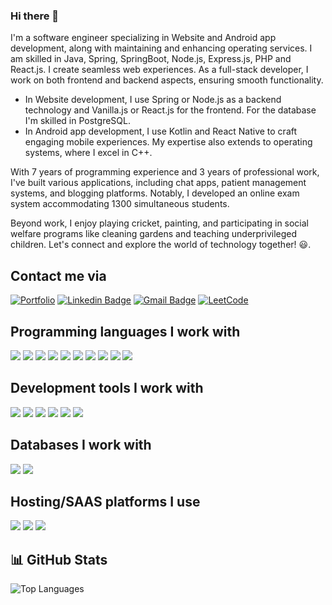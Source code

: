 ### Hi there 👋
I'm a software engineer specializing in Website and Android app development, along with maintaining and enhancing operating services. I am skilled in Java, Spring, SpringBoot, Node.js, Express.js, PHP and React.js. I create seamless web experiences. As a full-stack developer, I work on both frontend and backend aspects, ensuring smooth functionality.

- In Website development, I use Spring or Node.js as a backend technology and Vanilla.js or React.js for the frontend. For the database I'm skilled in PostgreSQL. 
- In Android app development, I use Kotlin and React Native to craft engaging mobile experiences. My expertise also extends to operating systems, where I excel in C++.

With 7 years of programming experience and 3 years of professional work, I've built various applications, including chat apps, patient management systems, and blogging platforms. Notably, I developed an online exam system accommodating 1300 simultaneous students.

Beyond work, I enjoy playing cricket, painting, and participating in social welfare programs like cleaning gardens and teaching underprivileged children. Let's connect and explore the world of technology together! :smiley:. 
<!--
**Kelta-King/Kelta-King** is a ✨ _special_ ✨ repository because its `README.md` (this file) appears on your GitHub profile.
-->
## Contact me via
[![Portfolio](https://img.shields.io/badge/Kushang_Shah-%23000000.svg?style=for-the-badge&logo=firefox&logoColor=#FF7139)](https://kelta-king.github.io/)
[![Linkedin Badge](https://img.shields.io/badge/-LinkedIn-blue?style=for-the-badge&logo=Linkedin&logoColor=white&link=https://in.linkedin.com/in/kushang-shah-85a250181)](https://in.linkedin.com/in/kushang-shah-85a250181)
[![Gmail Badge](https://img.shields.io/badge/-Gmail-c14438?style=for-the-badge&logo=Gmail&logoColor=white&link=mailto:webdeveloperkelta@gmail.com)](mailto:webdeveloperkelta@gmail.com)
[![LeetCode](https://img.shields.io/badge/LeetCode-000000?style=for-the-badge&logo=LeetCode&logoColor=#d16c06&link=https://leetcode.com/KushangShah/)](https://leetcode.com/KushangShah/)

## Programming languages I work with
![](https://img.shields.io/badge/Code-Java-informational?style=for-the-badge&logo=openjdk&color=red)
![](https://img.shields.io/badge/Code-SpringBoot-informational?style=for-the-badge&logo=spring&color=6DB33F)
![](https://img.shields.io/badge/Code-c++-informational?style=for-the-badge&logo=c%2B%2B&color=%2300599C)
![](https://img.shields.io/badge/Code-NodeJS-informational?style=for-the-badge&logo=node.js&color=3C873A)
![](https://img.shields.io/badge/Code-JavaScript-informational?style=for-the-badge&logo=javascript&color=yellow)
![](https://img.shields.io/badge/Code-express-informational?style=for-the-badge&logo=express&color=white)
![](https://img.shields.io/badge/Code-php-informational?style=for-the-badge&logo=php&color=787CB5)
![](https://img.shields.io/badge/Code-ReactJS-informational?style=for-the-badge&logo=react&color=61dbfb)
![](https://img.shields.io/badge/Code-react_native-informational?style=for-the-badge&logo=react&color=%2320232a)
![](https://img.shields.io/badge/Code-Django-informational?style=for-the-badge&logo=django&color=092e20)

## Development tools I work with
![](https://img.shields.io/badge/Tools-Git-informational?style=for-the-badge&logo=git&logoColor=white&color=2bbc8a)
![](https://img.shields.io/badge/Tools-Github-informational?style=for-the-badge&logo=github&logoColor=white&color=black)
![](https://img.shields.io/badge/Tools-PERFORCE-informational?style=for-the-badge&logo=PERFORCE&logoColor=white&color=00AEEF)
![](https://img.shields.io/badge/API-Postman-informational?style=for-the-badge&logo=postman&logoColor=white&color=FF6C37)
![](https://img.shields.io/badge/Testing-jest-informational?style=for-the-badge&logo=jest&logoColor=white&color=%23C21325)
![](https://img.shields.io/badge/Package-NPM-informational?style=for-the-badge&logo=NPM&logoColor=white&color=%23CB3837)

## Databases I work with
![](https://img.shields.io/badge/Database-MySQL-informational?style=for-the-badge&logo=mysql&logoColor=white&color=f29111)
![](https://img.shields.io/badge/Database-postgres-informational?style=for-the-badge&logo=postgresql&logoColor=white&color=%23316192)

## Hosting/SAAS platforms I use
![](https://img.shields.io/badge/Hosting-github%20pages-informational?style=for-the-badge&logo=github&logoColor=white&color=121013)
![](https://img.shields.io/badge/Hosting-heroku-informational?style=for-the-badge&logo=heroku&logoColor=white&color=%23430098)
![](https://img.shields.io/badge/Hosting-Render-informational?style=for-the-badge&logo=Render&logoColor=white&color=%46E3B7)

## 📊 GitHub Stats

![Top Languages](https://github-readme-stats.vercel.app/api/top-langs/?username=Kelta-King&layout=compact&theme=radical)
